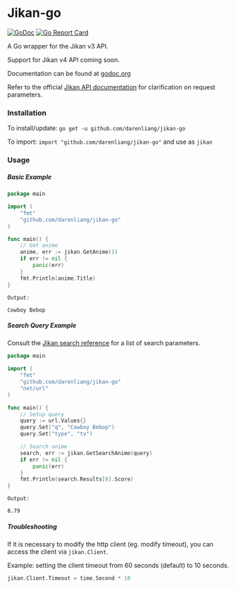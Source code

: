 # Jikan-go

[![GoDoc](https://pkg.go.dev/badge/github.com/darenliang/jikan-go?status.svg)](https://pkg.go.dev/github.com/darenliang/jikan-go?tab=doc)
[![Go Report Card](https://goreportcard.com/badge/github.com/darenliang/jikan-go)](https://goreportcard.com/report/github.com/darenliang/jikan-go)

A Go wrapper for the Jikan v3 API.

Support for Jikan v4 API coming soon.

Documentation can be found at [godoc.org](https://godoc.org/github.com/darenliang/jikan-go)

Refer to the official [Jikan API documentation](https://jikan.docs.apiary.io) for clarification on request parameters.

### Installation

To install/update: `go get -u github.com/darenliang/jikan-go`

To import: `import "github.com/darenliang/jikan-go"` and use as `jikan`

### Usage

##### Basic Example
```go
package main

import (
	"fmt"
	"github.com/darenliang/jikan-go"
)

func main() {
	// Get anime
	anime, err := jikan.GetAnime(1)
	if err != nil {
		panic(err)
	}
	fmt.Println(anime.Title)
}
```
```
Output:

Cowboy Bebop
```
##### Search Query Example

Consult the [Jikan search reference](https://jikan.docs.apiary.io/#reference/0/search) for a list of search parameters.

```go
package main

import (
	"fmt"
	"github.com/darenliang/jikan-go"
	"net/url"
)

func main() {
	// Setup query
	query := url.Values{}
	query.Set("q", "Cowboy Bebop")
	query.Set("type", "tv")

	// Search anime
	search, err := jikan.GetSearchAnime(query)
	if err != nil {
		panic(err)
	}
	fmt.Println(search.Results[0].Score)
}
```
```
Output:

8.79
```
##### Troubleshooting

If it is necessary to modify the http client (eg. modify timeout), you can access the client via `jikan.Client`.

Example: setting the client timeout from 60 seconds (default) to 10 seconds.
```go
jikan.Client.Timeout = time.Second * 10
```
